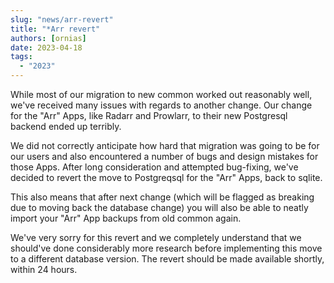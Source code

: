 ```yaml
---
slug: "news/arr-revert"
title: "*Arr revert"
authors: [ornias]
date: 2023-04-18
tags:
  - "2023"
---
```


While most of our migration to new common worked out reasonably well, we've received many issues with regards to another change.
Our change for the "Arr" Apps, like Radarr and Prowlarr, to their new Postgresql backend ended up terribly.

We did not correctly anticipate how hard that migration was going to be for our users and also encountered a number of bugs and design mistakes for those Apps.
After long consideration and attempted bug-fixing, we've decided to revert the move to Postgreqsql for the "Arr" Apps, back to sqlite.

This also means that after next change (which will be flagged as breaking due to moving back the database change) you will also be able to neatly import your "Arr" App backups from old common again.

We've very sorry for this revert and we completely understand that we should've done considerably more research before implementing this move to a different database version.
The revert should be made available shortly, within 24 hours.
